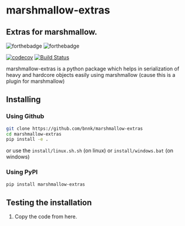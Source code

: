 # marshmallow-extras
## Extras for marshmallow.

![forthebadge](https://forthebadge.com/images/badges/made-with-python.svg) ![forthebadge](https://forthebadge.com/images/badges/built-with-love.svg)

[![codecov](https://codecov.io/gh/bnnk/marshmallow-extras/branch/master/graph/badge.svg)](https://codecov.io/gh/bnnk/marshmallow-extras) [![Build Status](https://travis-ci.com/bnnk/marshmallow-extras.svg?branch=master)](https://travis-ci.com/bnnk/marshmallow-extras)

marshmallow-extras is a python package which helps in serialization of heavy and hardcore objects easily using marshmallow (cause this is a plugin for marshmallow)
## Installing

### Using Github
```bash
git clone https://github.com/bnnk/marshmallow-extras
cd marshmallow-extras
pip install -e .
```

or use the `install/linux.sh.sh` (on linux) or `install/windows.bat` (on windows)

### Using PyPI

```bash
pip install marshmallow-extras
```
## Testing the installation
1. Copy the code from here.
